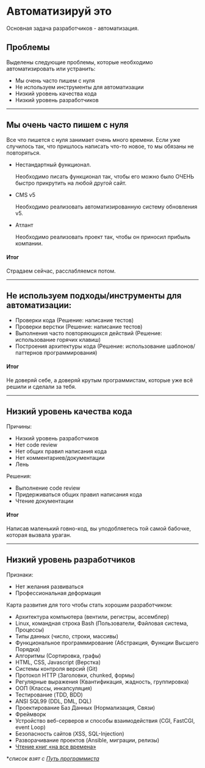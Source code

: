 Автоматизируй это
==========
Основная задача разработчиков - автоматизация.

## Проблемы
Выделены следующие проблемы, которые необходимо автоматизировать или устранить:

- Мы очень часто пишем с нуля
- Не используем инструменты для автоматизации
- Низкий уровень качества кода
- Низкий уровень разработчиков

-----------------------------

## Мы очень часто пишем с нуля
Все что пишется с нуля занимает очень много времени. Если уже случилось так, что
пришлось написать что-то новое, то мы обязаны не повторяться.

- Нестандартный функционал.

  Необходимо писать функционал так, чтобы его можно было ОЧЕНЬ быстро прикрутить
  на любой другой сайт.

- CMS v5

  Необходимо реализовать автоматизированную систему обновления v5.

- Атлант

  Необходимо реализовать проект так, чтобы он приносил прибыль компании.

#### Итог
Страдаем сейчас, расслабляемся потом.

-----------------------------

## Не используем подходы/инструменты для автоматизации:
- Проверки кода (Решение: написание тестов)
- Проверки верстки (Решение: написание тестов)
- Выполнения часто повторяющихся действий (Решение: использование горячих клавиш)
- Построения архитектуры кода (Решение: использование шаблонов/паттернов программирования)

#### Итог
Не доверяй себе, а доверяй крутым программистам, которые уже всё решили и сделали за тебя.

-----------------------------

## Низкий уровень качества кода
Причины:
 - Низкий уровень разработчиков
 - Нет code review
 - Нет общих правил написания кода
 - Нет комментариев/документации
 - Лень

Решения:
 - Выполнение code review
 - Придерживаться общих правил написания кода
 - Чтение документации

#### Итог
Написав маленький говно-код, вы уподобляетесь той самой бабочке,
которая вызвала ураган.

-----------------------------

## Низкий уровень разработчиков
Признаки:
- Нет желания развиваться
- Профессиональная деформация

Карта развития для того чтобы стать хорошим разработчиком:
- Архитектура компьютера (вентили, регистры, ассемблер)
- Linux, командная строка Bash (Пользователи, Файловая система, Процессы)
- Типы данных (число, строки, массивы)
- Функциональное программирование (Абстракция, Функции Высшего Порядка)
- Алгоритмы (Сортировка, графы)
- HTML, CSS, Javascript (Верстка)
- Системы контроля версий (Git)
- Протокол HTTP (Заголовки, chunked, формы)
- Регулярные выражения (Квантификация, жадность, группировка)
- ООП (Классы, инкапсуляция)
- Тестирование (TDD, BDD)
- ANSI SQL99 (DDL, DML, DQL)
- Проектирование Баз Данных (Нормализация, Связи)
- Фреймворк
- Устройство веб-серверов и способы взаимодействия (CGI, FastCGI, event Loop)
- Безопасность сайтов (XSS, SQL-Injection)
- Разворачивание проектов (Ansible, миграции, релизы)
- [Чтение книг «на все времена»](https://map.hexlet.io/pages/books)

**список взят с [Путь программиста](https://map.hexlet.io/)*
